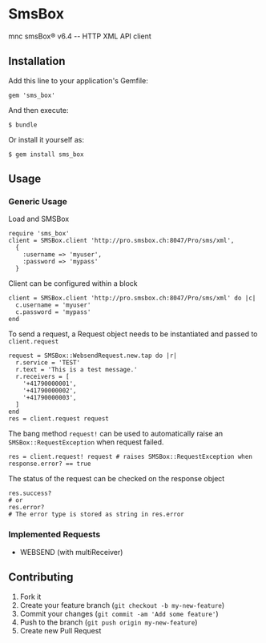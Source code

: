 # SmsBox

mnc smsBox® v6.4 -- HTTP XML API client

## Installation

Add this line to your application's Gemfile:

    gem 'sms_box'

And then execute:

    $ bundle

Or install it yourself as:

    $ gem install sms_box

## Usage

### Generic Usage

Load and SMSBox

    require 'sms_box'
    client = SMSBox.client 'http://pro.smsbox.ch:8047/Pro/sms/xml',
      {
        :username => 'myuser',
        :password => 'mypass'
      }

Client can be configured within a block

    client = SMSBox.client 'http://pro.smsbox.ch:8047/Pro/sms/xml' do |c|
      c.username = 'myuser'
      c.password = 'mypass'
    end

To send a request, a Request object needs to be instantiated and passed
to `client.request`

    request = SMSBox::WebsendRequest.new.tap do |r|
      r.service = 'TEST'
      r.text = 'This is a test message.'
      r.receivers = [
        '+41790000001',
        '+41790000002',
        '+41790000003',
      ]
    end
    res = client.request request

The bang method `request!` can be used to automatically raise an
`SMSBox::RequestException` when request failed.

    res = client.request! request # raises SMSBox::RequestException when response.error? == true

The status of the request can be checked on the response object

    res.success?
    # or
    res.error?
    # The error type is stored as string in res.error

### Implemented Requests

* WEBSEND (with multiReceiver)

## Contributing

1. Fork it
2. Create your feature branch (`git checkout -b my-new-feature`)
3. Commit your changes (`git commit -am 'Add some feature'`)
4. Push to the branch (`git push origin my-new-feature`)
5. Create new Pull Request
